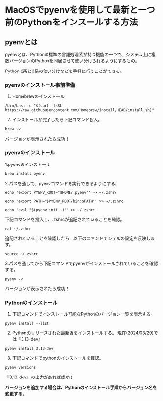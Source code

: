 # MacOSでpyenvを使用して最新と一つ前のPythonをインスールする方法

## pyenvとは
pyenvとは、Pythonの標準の言語処理系が持つ機能の一つで、システム上に複数バージョンのPythonを同居させて使い分けられるようにするもの。

Python 2系と3系の使い分けなどを手軽に行うことができる。

### pyenvのインストール事前準備
1. Homebrewのインストール
```
/bin/bash -c "$(curl -fsSL https://raw.githubusercontent.com/Homebrew/install/HEAD/install.sh)"
```
2. インストールが完了したら下記コマンド投入。
```
brew -v
```
バージョンが表示されたら成功！

### pyenvのインストール
1.pyenvのインストール
```
brew install pyenv
```

2.パスを通して、pyenvコマンドを実行できるようにする。

```
echo 'export PYENV_ROOT="$HOME/.pyenv"' >> ~/.zshrc
```
```
echo 'export PATH="$PYENV_ROOT/bin:$PATH"' >> ~/.zshrc
```
```
echo 'eval "$(pyenv init -)"' >> ~/.zshrc
```

下記コマンドを投入し、.zshrcが追記されていることを確認。
```
cat ~/.zshrc
```

追記されていることを確認したら、以下のコマンドでシェルの設定を反映します。
```
source ~/.zshrc
```

3.パスを通してから下記コマンドでpyenvがインストールされていることを確認する。
```
pyenv -v
```
バージョンが表示されたら成功！

### Pythonのインストール
1. 下記コマンドでインストール可能なPythonのバージョン一覧を表示する。
```
pyenv install --list
```
2. Pythonのリリースされた最新版をインストールする。
現在(2024/03/29)では『3.13-dev』
```
pyenv install 3.13-dev
```

3. 下記コマンドでpythonのインストールを確認。
```
pyenv versions
```

『3.13-dev』の出力があれば成功！

**バージョンを追加する場合は、Pythonのインストール手順からバージョン名を変更する。**
